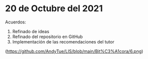 # 20 de Octubre del 2021
Acuerdos:
1. Refinado de ideas
2. Refinado del repositorio en GitHub
3. Implementación de las recomendaciones del tutor

(https://github.com/AndyTue/LIS/blob/main/Bit%C3%A1cora/6.png)
